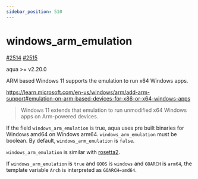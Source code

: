 ```yaml
---
sidebar_position: 510
---
```


# windows_arm_emulation

[#2514](https://github.com/orgs/aquaproj/discussions/2514) [#2515](https://github.com/aquaproj/aqua/pull/2515)

aqua >= v2.20.0

ARM based Windows 11 supports the emulation to run x64 Windows apps.

https://learn.microsoft.com/en-us/windows/arm/add-arm-support#emulation-on-arm-based-devices-for-x86-or-x64-windows-apps

> Windows 11 extends that emulation to run unmodified x64 Windows apps on Arm-powered devices.

If the field `windows_arm_emulation` is true, aqua uses pre built binaries for Windows amd64 on Windows arm64.
`windows_arm_emulation` must be boolean. By default, `windows_arm_emulation` is `false`.

`windows_arm_emulation` is similar with [rosetta2](#rosetta2).

If `windows_arm_emulation` is `true` and `GOOS` is `windows` and `GOARCH` is `arm64`, the template variable `Arch` is interpreted as `GOARCH=amd64`.
